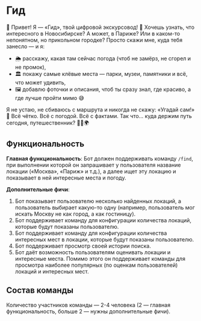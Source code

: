 # Гид

👋 Привет! Я — «Гид», твой цифровой экскурсовод! 🧭 Хочешь узнать, что интересного в Новосибирске? А может, в Париже? Или в каком-то непонятном, но прикольном городке? Просто скажи мне, куда тебя занесло — и я:

- 🌦 расскажу, какая там сейчас погода (чтоб не замёрз, не сгорел и не промок),
- 🏛 покажу самые клёвые места — парки, музеи, памятники и всё, что может удивить,
- 🖼 добавлю фоточки и описания, чтоб ты сразу знал, где красиво, а где лучше пройти мимо 😅

Я не устаю, не сбиваюсь с маршрута и никогда не скажу: «Угадай сам!» 🧠 Всё чётко. Всё с погодой. Всё с фактами. Так что... куда держим путь сегодня, путешественник? 🚶‍♂️🌍

## Функциональность

**Главная функциональность**: Бот должен поддерживать команду `/find`, при выполнении которой он запрашивает у пользователя название локации («Москва», «Париж» и т.д.), а далее ищет эту локацию и показывает в ней интересные места и погоду. 

**Дополнительные фичи**:
1. Бот показывает пользователю несколько найденных локаций, а пользователь выбирает какую-то одну (например, пользователь мог искать Москву не как город, а как гостиницу).
2. Бот поддерживает команду для конфигурации количества локаций, которые будут показаны пользователю.
3. Бот поддерживает команду для конфигурации количества интересных мест в локации, которые будут показаны пользователю.
4. Бот поддерживает просмотр своей истории поиска.
5. Бот даёт возможность пользователям оценивать локации и интересные места. Помимо этого он поддерживает команды для просмотра наиболее популярных (по оценкам пользователей) локаций и интересных мест.

## Состав команды

Количество участников команды — 2-4 человека (2 — главная функциональность, больше 2 — нужны дополнительные фичи).
